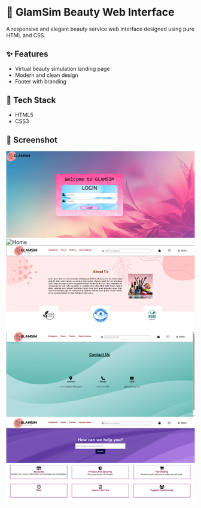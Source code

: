 # 💄 GlamSim Beauty Web Interface

A responsive and elegant beauty service web interface designed using pure HTML and CSS.

## ✨ Features
- Virtual beauty simulation landing page
- Modern and clean design
- Footer with branding

## 📁 Tech Stack
- HTML5
- CSS3

## 📸 Screenshot
![Login](login.png)
![Home](home.png,home1.png)
![About](aboutus.png)
![Contact](contactus.png)
![Help](help.png)

